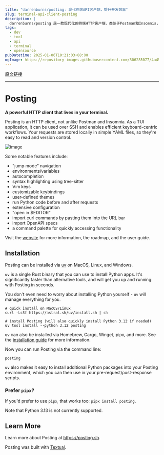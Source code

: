 ```yaml
---
title: "darrenburns/posting: 现代终端API客户端，提升开发效率"
slug: terminal-api-client-posting
description: |
  darrenburns/posting 是一款现代化的终端HTTP客户端，类似于Postman和Insomnia，支持键盘操作和SSH使用。请求以简单的YAML文件形式存储，便于阅读和版本控制。它还提供了强大的功能，如自动补全和主题自定义，助力高效开发。
tags: 
  - dev
  - tool
  - api
  - terminal
  - opensource
pubDatetime: 2025-01-06T10:21:03+08:00
ogImage: https://repository-images.githubusercontent.com/806285077/4a45adf3-877e-4898-99f3-11f8f8150286
---
```


[原文链接](https://github.com/darrenburns/posting)

---

# Posting

[](#posting)

**A powerful HTTP client that lives in your terminal.**

Posting is an HTTP client, not unlike Postman and Insomnia. As a TUI application, it can be used over SSH and enables efficient keyboard-centric workflows. Your requests are stored locally in simple YAML files, so they're easy to read and version control.

[![image](/darrenburns/posting/raw/main/docs/assets/home-image-ad-15aug24.svg)](https://github.com/darrenburns/posting/blob/main/docs/assets/home-image-ad-15aug24.svg)

Some notable features include:

* "jump mode" navigation
* environments/variables
* autocompletion
* syntax highlighting using tree-sitter
* Vim keys
* customizable keybindings
* user-defined themes
* run Python code before and after requests
* extensive configuration
* "open in $EDITOR"
* import curl commands by pasting them into the URL bar
* import OpenAPI specs
* a command palette for quickly accessing functionality

Visit the [website](https://posting.sh) for more information, the roadmap, and the user guide.

## Installation

[](#installation)

Posting can be installed via [uv](https://docs.astral.sh/uv/getting-started/installation/) on MacOS, Linux, and Windows.

`uv` is a single Rust binary that you can use to install Python apps. It's significantly faster than alternative tools, and will get you up and running with Posting in seconds.

You don't even need to worry about installing Python yourself - `uv` will manage everything for you.

```
# quick install on MacOS/Linux
curl -LsSf https://astral.sh/uv/install.sh | sh

# install Posting (will also quickly install Python 3.12 if needed)
uv tool install --python 3.12 posting
```

`uv` can also be installed via Homebrew, Cargo, Winget, pipx, and more. See the [installation guide](https://docs.astral.sh/uv/getting-started/installation/) for more information.

Now you can run Posting via the command line:

```
posting
```

`uv` also makes it easy to install additional Python packages into your Posting environment, which you can then use in your pre-request/post-response scripts.

### Prefer `pipx`?

[](#prefer-pipx)

If you'd prefer to use `pipx`, that works too: `pipx install posting`.

Note that Python 3.13 is not currently supported.

## Learn More

[](#learn-more)

Learn more about Posting at <https://posting.sh>.

Posting was built with [Textual](https://github.com/textualize/textual).


